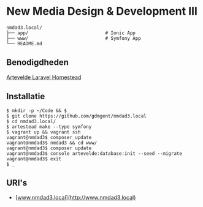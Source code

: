 New Media Design & Development III
==================================

```
nmdad3.local/
├── app/                            # Ionic App
├── www/                            # Symfony App
└── README.md
```

Benodigdheden
-------------

[Artevelde Laravel Homestead][artestead]

Installatie
-----------

```
$ mkdir -p ~/Code && $_
$ git clone https://github.com/gdmgent/nmdad3.local
$ cd nmdad3.local/
$ artestead make --type symfony
$ vagrant up && vagrant ssh
vagrant@nmdad3$ composer_update
vagrant@nmdad3$ nmdad3 && cd www/
vagrant@nmdad3$ composer update
vagrant@nmdad3$ console artevelde:database:init --seed --migrate
vagrant@nmdad3$ exit
$ _
```

URI's
-----

 - [www.nmdad3.local](http://www.nmdad3.local)
 
[artestead]: http://www.gdm.gent/artestead/